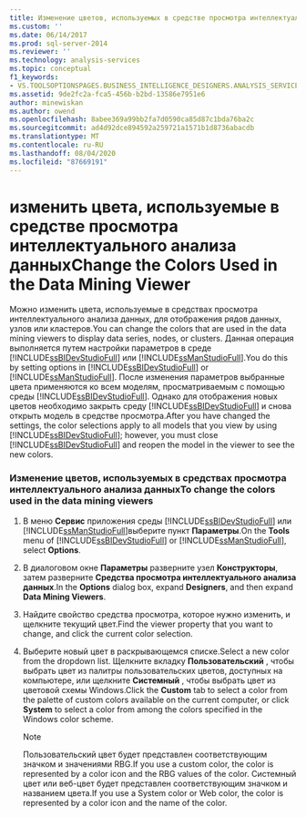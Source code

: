 ```yaml
---
title: Изменение цветов, используемых в средстве просмотра интеллектуального анализа данных | Документация Майкрософт
ms.custom: ''
ms.date: 06/14/2017
ms.prod: sql-server-2014
ms.reviewer: ''
ms.technology: analysis-services
ms.topic: conceptual
f1_keywords:
- VS.TOOLSOPTIONSPAGES.BUSINESS_INTELLIGENCE_DESIGNERS.ANALYSIS_SERVICES_DESIGNERS.DATA_MINING_VIEWERS
ms.assetid: 9de2fc2a-fca5-456b-b2bd-13586e7951e6
author: minewiskan
ms.author: owend
ms.openlocfilehash: 8abee369a99bb2fa7d0590ca85d87c1bda76ba2c
ms.sourcegitcommit: ad4d92dce894592a259721a1571b1d8736abacdb
ms.translationtype: MT
ms.contentlocale: ru-RU
ms.lasthandoff: 08/04/2020
ms.locfileid: "87669191"
---
```

# <a name="change-the-colors-used-in-the-data-mining-viewer"></a><span data-ttu-id="835c1-102">изменить цвета, используемые в средстве просмотра интеллектуального анализа данных</span><span class="sxs-lookup"><span data-stu-id="835c1-102">Change the Colors Used in the Data Mining Viewer</span></span>
  <span data-ttu-id="835c1-103">Можно изменить цвета, используемые в средствах просмотра интеллектуального анализа данных, для отображения рядов данных, узлов или кластеров.</span><span class="sxs-lookup"><span data-stu-id="835c1-103">You can change the colors that are used in the data mining viewers to display data series, nodes, or clusters.</span></span> <span data-ttu-id="835c1-104">Данная операция выполняется путем настройки параметров в среде [!INCLUDE[ssBIDevStudioFull](../../includes/ssbidevstudiofull-md.md)] или [!INCLUDE[ssManStudioFull](../../includes/ssmanstudiofull-md.md)].</span><span class="sxs-lookup"><span data-stu-id="835c1-104">You do this by setting options in [!INCLUDE[ssBIDevStudioFull](../../includes/ssbidevstudiofull-md.md)] or [!INCLUDE[ssManStudioFull](../../includes/ssmanstudiofull-md.md)].</span></span> <span data-ttu-id="835c1-105">После изменения параметров выбранные цвета применяются ко всем моделям, просматриваемым с помощью среды [!INCLUDE[ssBIDevStudioFull](../../includes/ssbidevstudiofull-md.md)]. Однако для отображения новых цветов необходимо закрыть среду [!INCLUDE[ssBIDevStudioFull](../../includes/ssbidevstudiofull-md.md)] и снова открыть модель в средстве просмотра.</span><span class="sxs-lookup"><span data-stu-id="835c1-105">After you have changed the settings, the color selections apply to all models that you view by using [!INCLUDE[ssBIDevStudioFull](../../includes/ssbidevstudiofull-md.md)]; however, you must close [!INCLUDE[ssBIDevStudioFull](../../includes/ssbidevstudiofull-md.md)] and reopen the model in the viewer to see the new colors.</span></span>  
  
### <a name="to-change-the-colors-used-in-the-data-mining-viewers"></a><span data-ttu-id="835c1-106">Изменение цветов, используемых в средствах просмотра интеллектуального анализа данных</span><span class="sxs-lookup"><span data-stu-id="835c1-106">To change the colors used in the data mining viewers</span></span>  
  
1.  <span data-ttu-id="835c1-107">В меню **Сервис** приложения среды [!INCLUDE[ssBIDevStudioFull](../../includes/ssbidevstudiofull-md.md)] или [!INCLUDE[ssManStudioFull](../../includes/ssmanstudiofull-md.md)]выберите пункт **Параметры**.</span><span class="sxs-lookup"><span data-stu-id="835c1-107">On the **Tools** menu of [!INCLUDE[ssBIDevStudioFull](../../includes/ssbidevstudiofull-md.md)] or [!INCLUDE[ssManStudioFull](../../includes/ssmanstudiofull-md.md)], select **Options**.</span></span>  
  
2.  <span data-ttu-id="835c1-108">В диалоговом окне **Параметры** разверните узел **Конструкторы**, затем разверните **Средства просмотра интеллектуального анализа данных**.</span><span class="sxs-lookup"><span data-stu-id="835c1-108">In the **Options** dialog box, expand **Designers**, and then expand **Data Mining Viewers**.</span></span>  
  
3.  <span data-ttu-id="835c1-109">Найдите свойство средства просмотра, которое нужно изменить, и щелкните текущий цвет.</span><span class="sxs-lookup"><span data-stu-id="835c1-109">Find the viewer property that you want to change, and click the current color selection.</span></span>  
  
4.  <span data-ttu-id="835c1-110">Выберите новый цвет в раскрывающемся списке.</span><span class="sxs-lookup"><span data-stu-id="835c1-110">Select a new color from the dropdown list.</span></span> <span data-ttu-id="835c1-111">Щелкните вкладку **Пользовательский** , чтобы выбрать цвет из палитры пользовательских цветов, доступных на компьютере, или щелкните **Системный** , чтобы выбрать цвет из цветовой схемы Windows.</span><span class="sxs-lookup"><span data-stu-id="835c1-111">Click the **Custom** tab to select a color from the palette of custom colors available on the current computer, or click **System** to select a color from among the colors specified in the Windows color scheme.</span></span>  
  
    > [!NOTE]  
    >  <span data-ttu-id="835c1-112">Пользовательский цвет будет представлен соответствующим значком и значениями RBG.</span><span class="sxs-lookup"><span data-stu-id="835c1-112">If you use a custom color, the color is represented by a color icon and the RBG values of the color.</span></span> <span data-ttu-id="835c1-113">Системный цвет или веб-цвет будет представлен соответствующим значком и названием цвета.</span><span class="sxs-lookup"><span data-stu-id="835c1-113">If you use a System color or Web color, the color is represented by a color icon and the name of the color.</span></span>  
  
  

